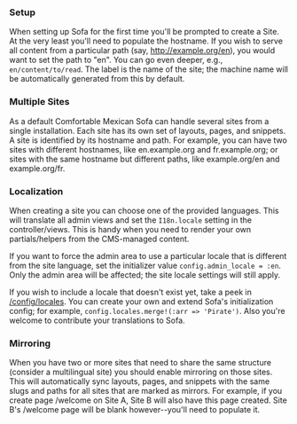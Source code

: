 ### Setup
When setting up Sofa for the first time you'll be prompted to create a Site. At the very least you'll need to populate the hostname. If you wish to serve all content from a particular path (say, http://example.org/en), you would want to set the path to "en". You can go even deeper, e.g., `en/content/to/read`.  The label is the name of the site; the machine name will be automatically generated from this by default.

### Multiple Sites
As a default Comfortable Mexican Sofa can handle several sites from a single installation. Each site has its own set of layouts, pages, and snippets. A site is identified by its hostname and path. For example, you can have two sites with different hostnames, like en.example.org and fr.example.org; or sites with the same hostname but different paths, like example.org/en and example.org/fr.

### Localization
When creating a site you can choose one of the provided languages. This will translate all admin views and set the `I18n.locale` setting in the controller/views. This is handy when you need to render your own partials/helpers from the CMS-managed content.

If you want to force the admin area to use a particular locale that is different from the site language, set the initializer value `config.admin_locale = :en`. Only the admin area will be affected; the site locale settings will still apply.

If you wish to include a locale that doesn't exist yet, take a peek in [/config/locales](https://github.com/comfy/comfortable-mexican-sofa/tree/master/config/locales). You can create your own and extend Sofa's initialization config; for example, `config.locales.merge!(:arr => 'Pirate')`. Also you're welcome to contribute your translations to Sofa.

### Mirroring
When you have two or more sites that need to share the same structure (consider a multilingual site) you should enable mirroring on those sites. This will automatically sync layouts, pages, and snippets with the same slugs and paths for all sites that are marked as mirrors. For example, if you create page /welcome on Site A, Site B will also have this page created. Site B's /welcome page will be blank however--you'll need to populate it.